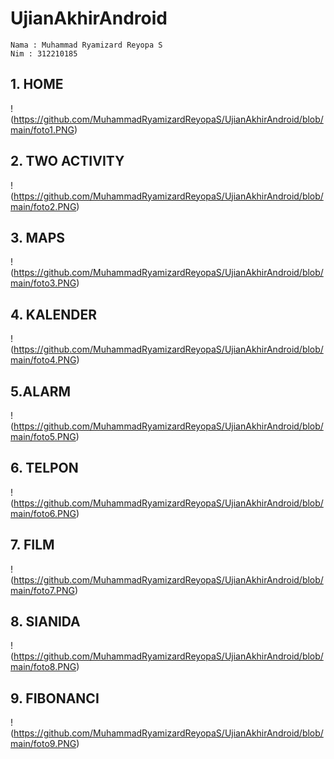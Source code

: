 # UjianAkhirAndroid
```
Nama : Muhammad Ryamizard Reyopa S
Nim : 312210185
```
## 1. HOME
!(https://github.com/MuhammadRyamizardReyopaS/UjianAkhirAndroid/blob/main/foto1.PNG)
## 2. TWO ACTIVITY
!(https://github.com/MuhammadRyamizardReyopaS/UjianAkhirAndroid/blob/main/foto2.PNG)
## 3. MAPS
!(https://github.com/MuhammadRyamizardReyopaS/UjianAkhirAndroid/blob/main/foto3.PNG)
## 4. KALENDER
!(https://github.com/MuhammadRyamizardReyopaS/UjianAkhirAndroid/blob/main/foto4.PNG)
## 5.ALARM
!(https://github.com/MuhammadRyamizardReyopaS/UjianAkhirAndroid/blob/main/foto5.PNG)
## 6. TELPON
!(https://github.com/MuhammadRyamizardReyopaS/UjianAkhirAndroid/blob/main/foto6.PNG)
## 7. FILM
!(https://github.com/MuhammadRyamizardReyopaS/UjianAkhirAndroid/blob/main/foto7.PNG)
## 8. SIANIDA
!(https://github.com/MuhammadRyamizardReyopaS/UjianAkhirAndroid/blob/main/foto8.PNG)
## 9. FIBONANCI
!(https://github.com/MuhammadRyamizardReyopaS/UjianAkhirAndroid/blob/main/foto9.PNG)
